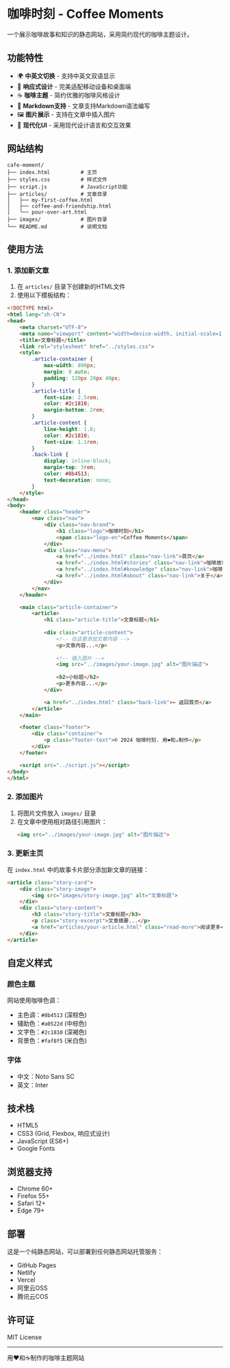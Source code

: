 # 咖啡时刻 - Coffee Moments

一个展示咖啡故事和知识的静态网站，采用简约现代的咖啡主题设计。

## 功能特性

- 🌍 **中英文切换** - 支持中英文双语显示
- 📱 **响应式设计** - 完美适配移动设备和桌面端
- ☕ **咖啡主题** - 简约优雅的咖啡风格设计
- 📝 **Markdown支持** - 文章支持Markdown语法编写
- 🖼️ **图片展示** - 支持在文章中插入图片
- 🎨 **现代化UI** - 采用现代设计语言和交互效果

## 网站结构

```
cafe-moment/
├── index.html          # 主页
├── styles.css          # 样式文件
├── script.js           # JavaScript功能
├── articles/           # 文章目录
│   ├── my-first-coffee.html
│   ├── coffee-and-friendship.html
│   └── pour-over-art.html
├── images/             # 图片目录
└── README.md           # 说明文档
```

## 使用方法

### 1. 添加新文章

1. 在 `articles/` 目录下创建新的HTML文件
2. 使用以下模板结构：

```html
<!DOCTYPE html>
<html lang="zh-CN">
<head>
    <meta charset="UTF-8">
    <meta name="viewport" content="width=device-width, initial-scale=1.0">
    <title>文章标题</title>
    <link rel="stylesheet" href="../styles.css">
    <style>
        .article-container {
            max-width: 800px;
            margin: 0 auto;
            padding: 120px 20px 40px;
        }
        .article-title {
            font-size: 2.5rem;
            color: #2c1810;
            margin-bottom: 2rem;
        }
        .article-content {
            line-height: 1.8;
            color: #2c1810;
            font-size: 1.1rem;
        }
        .back-link {
            display: inline-block;
            margin-top: 3rem;
            color: #8b4513;
            text-decoration: none;
        }
    </style>
</head>
<body>
    <header class="header">
        <nav class="nav">
            <div class="nav-brand">
                <h1 class="logo">咖啡时刻</h1>
                <span class="logo-en">Coffee Moments</span>
            </div>
            <div class="nav-menu">
                <a href="../index.html" class="nav-link">首页</a>
                <a href="../index.html#stories" class="nav-link">咖啡故事</a>
                <a href="../index.html#knowledge" class="nav-link">咖啡知识</a>
                <a href="../index.html#about" class="nav-link">关于</a>
            </div>
        </nav>
    </header>

    <main class="article-container">
        <article>
            <h1 class="article-title">文章标题</h1>
            
            <div class="article-content">
                <!-- 在这里添加文章内容 -->
                <p>文章内容...</p>
                
                <!-- 插入图片 -->
                <img src="../images/your-image.jpg" alt="图片描述">
                
                <h2>小标题</h2>
                <p>更多内容...</p>
            </div>

            <a href="../index.html" class="back-link">← 返回首页</a>
        </article>
    </main>

    <footer class="footer">
        <div class="container">
            <p class="footer-text">© 2024 咖啡时刻. 用❤️和☕制作</p>
        </div>
    </footer>

    <script src="../script.js"></script>
</body>
</html>
```

### 2. 添加图片

1. 将图片文件放入 `images/` 目录
2. 在文章中使用相对路径引用图片：
   ```html
   <img src="../images/your-image.jpg" alt="图片描述">
   ```

### 3. 更新主页

在 `index.html` 中的故事卡片部分添加新文章的链接：

```html
<article class="story-card">
    <div class="story-image">
        <img src="images/story-image.jpg" alt="文章标题">
    </div>
    <div class="story-content">
        <h3 class="story-title">文章标题</h3>
        <p class="story-excerpt">文章摘要...</p>
        <a href="articles/your-article.html" class="read-more">阅读更多</a>
    </div>
</article>
```

## 自定义样式

### 颜色主题

网站使用咖啡色调：
- 主色调：`#8b4513` (深棕色)
- 辅助色：`#a0522d` (中棕色)
- 文字色：`#2c1810` (深褐色)
- 背景色：`#faf8f5` (米白色)

### 字体

- 中文：Noto Sans SC
- 英文：Inter

## 技术栈

- HTML5
- CSS3 (Grid, Flexbox, 响应式设计)
- JavaScript (ES6+)
- Google Fonts

## 浏览器支持

- Chrome 60+
- Firefox 55+
- Safari 12+
- Edge 79+

## 部署

这是一个纯静态网站，可以部署到任何静态网站托管服务：

- GitHub Pages
- Netlify
- Vercel
- 阿里云OSS
- 腾讯云COS

## 许可证

MIT License

---

用❤️和☕制作的咖啡主题网站 
